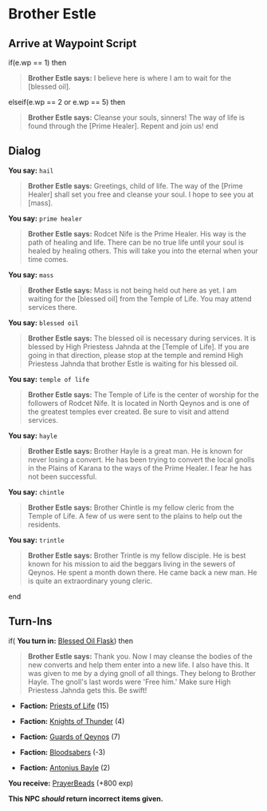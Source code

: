 # Brother Estle





## Arrive at Waypoint Script

if(e.wp == 1) then


>**Brother Estle says:** I believe here is where I am to wait for the [blessed oil].

elseif(e.wp == 2 or e.wp == 5) then


>**Brother Estle says:** Cleanse your souls, sinners! The way of life is found through the [Prime Healer]. Repent and join us!
end

## Dialog

**You say:** `hail`



>**Brother Estle says:** Greetings, child of life. The way of the [Prime Healer] shall set you free and cleanse your soul. I hope to see you at [mass].

**You say:** `prime healer`



>**Brother Estle says:** Rodcet Nife is the Prime Healer. His way is the path of healing and life. There can be no true life until your soul is healed by healing others. This will take you into the eternal when your time comes.

**You say:** `mass`



>**Brother Estle says:** Mass is not being held out here as yet. I am waiting for the [blessed oil] from the Temple of Life. You may attend services there.

**You say:** `blessed oil`



>**Brother Estle says:** The blessed oil is necessary during services. It is blessed by High Priestess Jahnda at the [Temple of Life]. If you are going in that direction, please stop at the temple and remind High Priestess Jahnda that brother Estle is waiting for his blessed oil.

**You say:** `temple of life`



>**Brother Estle says:** The Temple of Life is the center of worship for the followers of Rodcet Nife. It is located in North Qeynos and is one of the greatest temples ever created. Be sure to visit and attend services.

**You say:** `hayle`



>**Brother Estle says:** Brother Hayle is a great man.  He is known for never losing a convert.  He has been trying to convert the local gnolls in the Plains of Karana to the ways of the Prime Healer.  I fear he has not been successful.



**You say:** `chintle`



>**Brother Estle says:** Brother Chintle is my fellow cleric from the Temple of Life. A few of us were sent to the plains to help out the residents.



**You say:** `trintle`



>**Brother Estle says:** Brother Trintle is my fellow disciple. He is best known for his mission to aid the beggars living in the sewers of Qeynos. He spent a month down there. He came back a new man. He is quite an extraordinary young cleric.


end

## Turn-Ins




if( **You turn in:** [Blessed Oil Flask](/item/13910)) then


>**Brother Estle says:** Thank you. Now I may cleanse the bodies of the new converts and help them enter into a new life. I also have this. It was given to me by a dying gnoll of all things. They belong to Brother Hayle. The gnoll's last words were 'Free him.' Make sure High Priestess Jahnda gets this. Be swift!





* __Faction:__ [Priests of Life](/faction/341) (15)


* __Faction:__ [Knights of Thunder](/faction/280) (4)


* __Faction:__ [Guards of Qeynos](/faction/262) (7)


* __Faction:__ [Bloodsabers](/faction/221) (-3)


* __Faction:__ [Antonius Bayle](/faction/219) (2)


 **You receive:**  [PrayerBeads](/item/13911) (+800 exp)

**This NPC *should* return incorrect items given.**

